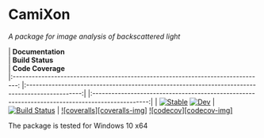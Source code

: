 # CamiXon

*A package for image analysis of backscattered light*

| **Documentation**                                                               
| **Build Status**                                                                                 
| **Code Coverage**                                                                                
|:-------------------------------------------------------------------------------:
|:-----------------------------------------------------------------------------------------------:|
|:-----------------------------------------------------------------------------------------------:|
| [![Stable](https://img.shields.io/badge/docs-stable-blue.svg)](https://walra356.github.io/CamiXon.jl/stable) [![Dev](https://img.shields.io/badge/docs-dev-blue.svg)](https://walra356.github.io/CamiXon.jl/dev)
| [![Build Status](https://github.com/walra356/CamiXon.jl/workflows/CI/badge.svg)](https://github.com/walra356/CamiXon.jl/actions)
| [![coveralls][coveralls-img]](https://coveralls.io/r/JuliaLang/julia?branch=master) [![codecov][codecov-img]](https://codecov.io/github/JuliaLang/julia?branch=master)


The package is tested for Windows 10 x64
